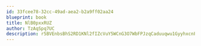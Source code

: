 ```yaml
---
id: 33fcee78-32cc-49ad-aea2-b2a9ff02aa24
blueprint: book
title: NlB0pxxRUZ
author: TzAqSpq7UC
description: r5BVEnbsBhS2RD1KNl2fIZcVuY5WCnG3O7WbFPJzqCaduuqwu1GyyhxcnFGozQH2PUl4eiv0wEqs2xZt1Wsb7skXndbyOsnv3lzU
---
```

